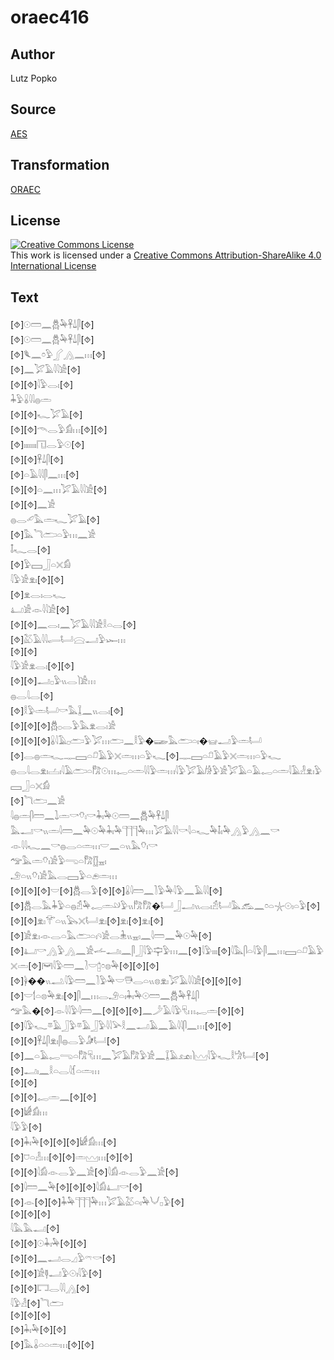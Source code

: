 # oraec416

## Author

Lutz Popko

## Source

[AES](https://github.com/simondschweitzer/aes)

## Transformation

[ORAEC](https://oraec.github.io/)

## License

<a rel="license" href="http://creativecommons.org/licenses/by-sa/4.0/"><img alt="Creative Commons License" style="border-width:0" src="https://i.creativecommons.org/l/by-sa/4.0/88x31.png" /></a><br />This work is licensed under a <a rel="license" href="http://creativecommons.org/licenses/by-sa/4.0/">Creative Commons Attribution-ShareAlike 4.0 International License</a>

## Text

[⯑]𓇳𓏠𓈖𓆣𓅆𓋹𓍑𓋴[⯑]<br>
[⯑]𓇳𓏠𓈖𓆣𓅆𓋹𓍑𓋴[⯑]<br>
[⯑]𓆰𓈖𓏌𓅱𓂾𓂻𓈖𓏥[⯑]<br>
[⯑]𓈖𓅯𓄿𓇋𓇋𓀀[⯑]<br>
[⯑][⯑]𓇋𓅱𓂋𓏤[⯑]<br>
𓇓𓅱𓏇𓇋𓇋𓐍𓏛<br>
[⯑][⯑]𓆑𓅯𓄿[⯑]<br>
[⯑][⯑]𓄭𓂋𓅱𓀁𓏥[⯑][⯑]<br>
[⯑]𓏤𓏤𓏤𓏤𓏤𓏤𓏤𓉔𓂋𓅱𓇳[⯑]<br>
[⯑][⯑]𓋹𓍑𓋴[⯑]<br>
[⯑]𓏏𓄿𓇋𓇋𓋴𓈖𓏥[⯑]<br>
[⯑][⯑]𓏏𓈖𓏥𓅯𓄿𓇋𓇋𓀀[⯑]<br>
[⯑][⯑]𓈖𓀀<br>
𓐍𓂋𓄔𓅓𓏛𓆑𓅯𓄿[⯑]<br>
[⯑]𓅓𓆓𓂧𓏏𓅱𓏥𓈖𓀀<br>
𓄤𓆑𓂋[⯑]<br>
[⯑]𓅱𓈙𓃀𓏏𓏴𓀁<br>
𓇋𓅱𓀀𓁷𓏤[⯑][⯑]<br>
[⯑]𓁷𓂋𓏤𓂋𓆑<br>
𓂞𓀀𓁹𓇋𓇋𓀀[⯑]<br>
[⯑][⯑]𓈖𓂋𓏤𓈖𓅯𓄿𓇋𓇋𓀀𓎛𓏏𓂋[⯑]<br>
[⯑]𓅷𓄿𓇋𓇋𓂷𓂡𓈍𓂝𓅱𓆱𓏥<br>
[⯑][⯑]<br>
𓇋𓅱𓀀𓁷𓂋𓏤[⯑][⯑]<br>
[⯑][⯑]𓂝𓊪𓅱𓏭𓂋𓌙𓀀𓏥<br>
𓐍𓂋𓇋𓂋[⯑]<br>
[⯑]𓎛𓅱𓏛𓂡𓎡𓅓𓆼𓈖𓏭𓂋𓏤[⯑]<br>
[⯑][⯑][⯑]𓆣𓊪𓂋𓅱𓅓𓁷𓂋𓏤𓀀<br>
[⯑][⯑][⯑]𓏇𓇋𓄿𓊪𓂧𓅱𓅯𓏥𓂧𓈖𓎛𓅱�𓆃𓅓𓂧𓏏𓏤�𓊠𓂝𓅱𓏛𓂡<br>
[⯑]𓂋𓐍𓏛𓆑𓊃𓈙𓏏𓍔𓄿𓅱𓏴𓏛𓏥𓏏𓅱𓆑[⯑]𓊃𓈙𓏏𓍔𓄿𓅱𓏴𓏛𓏥𓏏𓅱𓆑<br>
𓐍𓂋𓇋𓂋𓁷𓏤𓐟𓏤𓇋𓄿𓂧𓏏𓀗𓇳𓏥𓉻𓏏𓏛𓇋𓇋𓅱𓏛𓏥𓇋𓅱𓅯𓄿𓀙𓅱𓀀𓅯𓄿𓏏𓄿𓉻𓏏𓏛𓇋𓄿𓁐𓁷𓏤𓅱𓈙𓃀𓏏𓏴𓀁<br>
[⯑]𓆓𓂧𓈖𓀀<br>
𓇋𓐍𓏛𓋴𓏠𓈖𓍖𓏛𓎡𓄣𓏤𓎡𓇓𓏤𓅆𓇳𓏠𓈖𓆣𓅆𓋹𓍑𓋴<br>
𓅓𓂝𓎡𓏭𓏛𓇋𓏠𓈖𓅆𓇳𓅆𓇓𓏤𓅆𓊹𓊹𓊹𓅆𓏥𓅯𓄿𓇋𓇋𓎡𓇋𓏏𓆑𓅆𓄤𓏤𓅆𓂻𓅱𓂻𓈖𓎡<br>
𓁹𓇋𓇋𓆑𓈖𓎡𓐍𓂋𓏏𓏛𓏥𓎟𓈖𓏏𓏭𓅓𓄣𓏤𓎡<br>
𓅠𓅓𓏛𓄣𓏤𓀀𓅱𓂸𓏏𓀗𓊅𓈇𓏤<br>
𓄂𓏏𓏭𓄣𓏤𓀀𓅓𓂋𓈙𓅱𓏏𓂉𓏛𓏥<br>
[⯑][⯑][⯑]𓎟[⯑]𓆣𓂋𓅱[⯑][⯑]𓏇𓇋𓏠𓈖𓍘𓅱𓅆𓇋𓅱𓈖𓄿𓇋𓇋[⯑][⯑]𓆣𓂋𓅓𓇓𓅱𓏏𓐍𓁣𓅆𓉻𓏛𓄖𓅱𓏭𓀗𓀗�𓂡𓃀𓂝𓏭𓂋𓏤𓁣𓂡𓅓𓃹𓈖𓏌𓏏𓇼𓇳𓏤𓏏𓅱[⯑]<br>
[⯑][⯑]𓁷𓏤𓄝𓏏𓏭𓅂𓏴𓂡𓁷𓏤[⯑]𓁷𓏤[⯑]𓁷𓏤[⯑]<br>
[⯑]𓀀𓁷𓏤𓁹𓂋𓏏𓅓𓂧𓏏𓏤𓄹𓀀𓂋𓇔𓏭𓈇𓏤𓈖𓇋𓏠𓈖𓅆𓇳𓅆[⯑]<br>
[⯑]𓂞𓎡𓂻𓅱𓂻𓈖𓀀𓌡𓂝𓏤𓈖𓋴𓃀𓇋𓅱𓊡𓅱𓏥𓈖[⯑]𓇋𓅱𓏤𓏤𓏤[⯑]𓇋𓅓𓋴𓏏𓇋𓅱𓋴𓈖𓏥𓈙𓏏𓍔𓄿𓅱𓏴𓏛[⯑]𓋞𓇋𓅱𓏠𓈖𓍘𓎟𓉺𓏌𓊖𓅆[⯑][⯑][⯑][⯑]𓋀��𓏭𓂢𓇋𓅱𓏠𓈖𓍘𓅱𓅆𓎟𓇥𓂋𓏏𓏭𓊖𓁷𓏤𓅯𓄿𓇋𓇋𓀀[⯑][⯑][⯑][⯑]𓎟𓌀𓏏𓊖𓅆𓁷𓏤[⯑]𓋴𓈖𓏥𓂋𓄂𓏏𓏤𓇓𓏤𓅆𓇳𓏠𓈖𓆣𓅆𓋹𓍑𓋴<br>
𓅠𓅓�[⯑]𓁹𓇋𓇋𓅱𓇋𓏠𓈖[⯑][⯑][⯑]𓈖𓌳𓄿𓇋𓅱𓄛𓏥𓉻𓏛[⯑][⯑][⯑]𓇋𓅱𓆑𓎼𓄿𓃀𓅱𓎼𓄿𓃀𓅱𓇋𓇋𓅪𓎛𓈖𓂝𓄿𓈖𓄿𓇋𓇋𓋴𓈖𓏥[⯑][⯑]<br>
[⯑][⯑]𓋹𓍑𓋴𓁷𓏤𓋴𓐍𓂋𓅱𓀏𓂡[⯑][⯑]𓈖𓏏𓄿𓉻𓂸𓏏𓀗𓄛𓏥𓈖𓅯𓄿𓀗𓅱𓀀𓈖𓆼𓄿𓃭𓏤𓌙𓈉𓇋𓅱𓆑𓎛𓀝𓂡[⯑]<br>
[⯑]𓂝𓏤𓈖𓎛𓏏𓂋𓇋𓆴𓏏𓏛𓏥<br>
[⯑][⯑]<br>
[⯑][⯑]𓉻𓏛𓈖[⯑][⯑]<br>
[⯑]𓀎𓀁𓏥<br>
𓇋𓅱𓅱[⯑]<br>
[⯑]𓇓𓏤𓅆[⯑][⯑][⯑]𓀎𓀁𓏥[⯑]<br>
[⯑]𓈞𓏏𓁐𓏥[⯑][⯑]𓏛𓈉𓏥[⯑][⯑]<br>
[⯑][⯑]𓇋𓀁𓁹𓂋𓅱𓈖𓀀[⯑]𓇋𓀁𓁹𓂋𓅱𓈖𓀀[⯑]<br>
[⯑]𓇋𓏠𓈖𓅆[⯑][⯑][⯑]𓇋𓀁𓂞𓎡[⯑]<br>
[⯑]𓁹[⯑][⯑]𓇓𓅆𓊹𓊹𓊹𓅆𓏥𓅯𓄿𓅷𓏏𓏤𓅆𓄋𓊪𓅱[⯑]<br>
[⯑][⯑][⯑]<br>
𓇋𓅓𓅓𓂝[⯑]<br>
[⯑][⯑]𓇳𓇓𓏤𓅆[⯑][⯑]<br>
[⯑][⯑]𓈖𓂝𓂋𓈎𓅱𓍼𓎡[⯑]<br>
[⯑][⯑]𓀀𓊢𓂝𓅱𓇳𓏤𓇋𓅱[⯑]<br>
[⯑][⯑]𓉐𓂋𓇋𓇋𓂻[⯑]<br>
𓇋𓅱𓁐[⯑]𓆓𓂧<br>
[⯑][⯑][⯑]<br>
[⯑]𓇓𓏤𓅆[⯑][⯑]<br>
[⯑]𓅓𓏇𓏏𓏏𓏛𓏥[⯑][⯑]<br>
